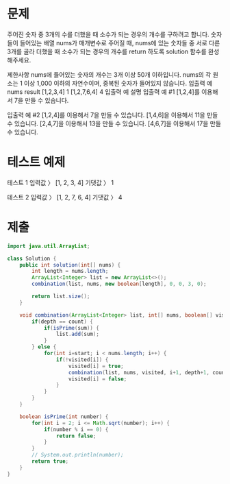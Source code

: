 # 문제
주어진 숫자 중 3개의 수를 더했을 때 소수가 되는 경우의 개수를 구하려고 합니다. 숫자들이 들어있는 배열 nums가 매개변수로 주어질 때, nums에 있는 숫자들 중 서로 다른 3개를 골라 더했을 때 소수가 되는 경우의 개수를 return 하도록 solution 함수를 완성해주세요.

제한사항
nums에 들어있는 숫자의 개수는 3개 이상 50개 이하입니다.
nums의 각 원소는 1 이상 1,000 이하의 자연수이며, 중복된 숫자가 들어있지 않습니다.
입출력 예
nums	result
[1,2,3,4]	1
[1,2,7,6,4]	4
입출력 예 설명
입출력 예 #1
[1,2,4]를 이용해서 7을 만들 수 있습니다.

입출력 예 #2
[1,2,4]를 이용해서 7을 만들 수 있습니다.
[1,4,6]을 이용해서 11을 만들 수 있습니다.
[2,4,7]을 이용해서 13을 만들 수 있습니다.
[4,6,7]을 이용해서 17을 만들 수 있습니다.

# 테스트 예제
테스트 1
입력값 〉	[1, 2, 3, 4]
기댓값 〉	1

테스트 2
입력값 〉	[1, 2, 7, 6, 4]
기댓값 〉	4


# 제출
```java
import java.util.ArrayList;

class Solution {
    public int solution(int[] nums) {
        int length = nums.length;
        ArrayList<Integer> list = new ArrayList<>();
        combination(list, nums, new boolean[length], 0, 0, 3, 0);

        return list.size();
    }

    void combination(ArrayList<Integer> list, int[] nums, boolean[] visited, int start, int depth, int count, int sum) {
        if(depth == count) {
            if(isPrime(sum)) {
                list.add(sum);
            }
        } else {
            for(int i=start; i < nums.length; i++) {
                if(!visited[i]) {
                    visited[i] = true;
                    combination(list, nums, visited, i+1, depth+1, count, sum+nums[i]);
                    visited[i] = false;
                }
            }
        }
    }

    boolean isPrime(int number) {
        for(int i = 2; i <= Math.sqrt(number); i++) {
            if(number % i == 0) {
                return false;
            }
        }
        // System.out.println(number);
        return true;
    }
}
```